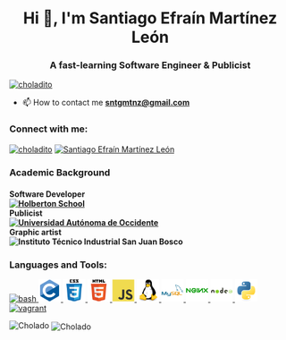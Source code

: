 <h1 align="center">Hi 👋, I'm Santiago Efraín Martínez León</h1>
<h3 align="center">A fast-learning Software Engineer & Publicist</h3>

<p align="left"> <a href="https://twitter.com/choladito" target="blank"><img src="https://img.shields.io/twitter/follow/choladito?logo=twitter&style=for-the-badge" alt="choladito" /></a> </p>

- 📫 How to contact me **sntgmtnz@gmail.com**

<h3 align="left">Connect with me:</h3>
<p align="left">
<a href="https://twitter.com/choladito" target="blank"><img align="center" src="https://raw.githubusercontent.com/rahuldkjain/github-profile-readme-generator/master/src/images/icons/Social/twitter.svg" alt="choladito" height="30" width="40" /></a>
<a href="https://linkedin.com/in/choladito" target="blank"><img align="center" src="https://raw.githubusercontent.com/rahuldkjain/github-profile-readme-generator/master/src/images/icons/Social/linked-in-alt.svg" alt="Santiago Efraín Martínez León" height="30" width="40" /></a>
</p>

<h3 align="left">Academic Background</h3>

<p>
<h4 align="left">Software Developer<br> <a href="https://www.holbertonschool.com" target="blank"><img src="https://assets.website-files.com/6105315644a26f77912a1ada/610540e8b4cd6969794fe673_Holberton_School_logo-04-04.svg" alt="Holberton School" height="50" width="50" /></a><br>Publicist<br><a href="https://www.uao.edu.co/" target="blank"><img src="https://pattern.uao.edu.co/images/UAO-logo.png" alt="Universidad Autónoma de Occidente" height="50" width="50" /></a><br>Graphic artist<br><img src="https://www.sanboscocali.edu.co/assets/img/logo-san-bosco.png" alt="Instituto Técnico Industrial San Juan Bosco" height="50" width="50" /></h4>
</p>

<h3 align="left">Languages and Tools:</h3>
<p align="left"> <a href="https://www.gnu.org/software/bash/" target="_blank"> <img src="https://www.vectorlogo.zone/logos/gnu_bash/gnu_bash-icon.svg" alt="bash" width="40" height="40"/> </a> <a href="https://www.cprogramming.com/" target="_blank"> <img src="https://raw.githubusercontent.com/devicons/devicon/master/icons/c/c-original.svg" alt="c" width="40" height="40"/> </a> <a href="https://www.w3schools.com/css/" target="_blank"> <img src="https://raw.githubusercontent.com/devicons/devicon/master/icons/css3/css3-original-wordmark.svg" alt="css3" width="40" height="40"/> </a> <a href="https://www.w3.org/html/" target="_blank"> <img src="https://raw.githubusercontent.com/devicons/devicon/master/icons/html5/html5-original-wordmark.svg" alt="html5" width="40" height="40"/> </a> <a href="https://developer.mozilla.org/en-US/docs/Web/JavaScript" target="_blank"> <img src="https://raw.githubusercontent.com/devicons/devicon/master/icons/javascript/javascript-original.svg" alt="javascript" width="40" height="40"/> </a> <a href="https://www.linux.org/" target="_blank"> <img src="https://raw.githubusercontent.com/devicons/devicon/master/icons/linux/linux-original.svg" alt="linux" width="40" height="40"/> </a> <a href="https://www.mysql.com/" target="_blank"> <img src="https://raw.githubusercontent.com/devicons/devicon/master/icons/mysql/mysql-original-wordmark.svg" alt="mysql" width="40" height="40"/> </a> <a href="https://www.nginx.com" target="_blank"> <img src="https://raw.githubusercontent.com/devicons/devicon/master/icons/nginx/nginx-original.svg" alt="nginx" width="40" height="40"/> </a> <a href="https://nodejs.org" target="_blank"> <img src="https://raw.githubusercontent.com/devicons/devicon/master/icons/nodejs/nodejs-original-wordmark.svg" alt="nodejs" width="40" height="40"/> </a> <a href="https://www.python.org" target="_blank"> <img src="https://raw.githubusercontent.com/devicons/devicon/master/icons/python/python-original.svg" alt="python" width="40" height="40"/> </a> <a href="https://www.vagrantup.com/" target="_blank"> <img src="https://www.vectorlogo.zone/logos/vagrantup/vagrantup-icon.svg" alt="vagrant" width="40" height="40"/> </a> </p>

<p><img align="left" src="https://github-readme-stats.vercel.app/api/top-langs?username=Cholado&show_icons=true&locale=en&layout=compact" alt="Cholado" /></p>

<p>&nbsp;<img align="center" src="https://github-readme-stats.vercel.app/api?username=Cholado&show_icons=true&locale=en" alt="Cholado" /></p>
